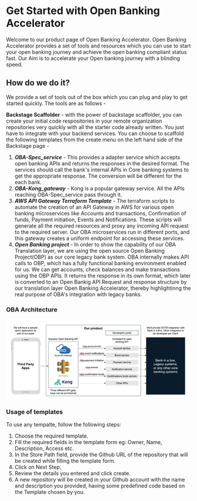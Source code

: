 # Get Started with Open Banking Accelerator

Welcome to our product page of Open Banking Accelerator. Open Banking Accelerator provides a set of tools and resources which you can use to start your open banking journey and achieve the open banking compliant status fast. Our Aim is to accelerate your Open banking journey with a blinding speed.

## How do we do it?

We provide a set of tools out of the box which you can plug and play to get started quickly. The tools are as follows -

**Backstage Scaffolder** - with the power of backstage scaffolder, you can create your initial code respositories in your remote organization repositories very quickly with all the starter code already written. You just have to integrate with your backend services. You can choose to scaffold the following templates from the create menu on the left hand side of the Backstage page -

1. ***OBA-Spec_service*** - This provides a adapter service which accepts open banking APIs and returns the responses in the desired format. The services should call the bank's internal APIs in Core banking systems to get the appropriate response. The conversion will be different for the each bank.
2. ***OBA-Kong_gateway*** - Kong is a popular gateway service. All the APIs reaching OBA-Spec_service pass through it.
3. ***AWS API Gateway Terraform Template*** - The terraform scripts to automate the creation of an API Gateway in AWS for various open banking microservices like Accounts and transactions, Confirmation of funds, Payment initiation, Events and Notifications. These scripts will generate all the required resources and proxy any incoming API request to the required server. Our OBA microservices run in different ports, and this gateway creates a uniform endpoint for accessing these services.
4. ***Open Banking project*** - In order to show the capability of our OBA Translation layer, we are using the open source Open Banking Project(OBP) as our core legacy bank system. OBA internally makes API calls to OBP, which has a fully functional banking environment enabled for us. We can get accounts, check balances and make transactions using the OBP APIs. It returns the response in its own format, which later is converted to an Open Bankig API Request and response structure by our translation layer Open Banking Accelerator, thereby highlightinng the real purpose of OBA's integration with legacy banks.


### OBA Architecture
![](../images/OBA_Architecture.png)

### Usage of templates
To use any tempalte, follow the following steps:

1. Choose the required template.
2. Fill the required fields in the template form eg: Owner, Name, Description, Access etc.
3. In the Store Path field, provide the Github URL of the repository that will be created while filling the template form.
4. Click on Next Step.
5. Review the details you entered and click create.
6. A new repository will be created in your Github account with the name and description you provided, having some predefined code based on the Template chosen by you.
